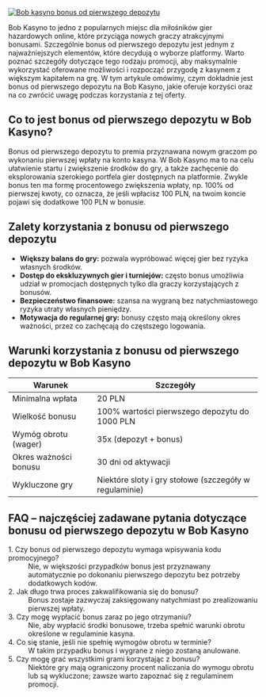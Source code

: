 [![Bob kasyno bonus od pierwszego depozytu](https://123-caf.pages.dev/gitsignup.png)](https://vrmoo.ru/Bt82HjjY)

<p>Bob Kasyno to jedno z popularnych miejsc dla miłośników gier hazardowych online, które przyciąga nowych graczy atrakcyjnymi bonusami. Szczególnie bonus od pierwszego depozytu jest jednym z najważniejszych elementów, które decydują o wyborze platformy. Warto poznać szczegóły dotyczące tego rodzaju promocji, aby maksymalnie wykorzystać oferowane możliwości i rozpocząć przygodę z kasynem z większym kapitałem na grę. W tym artykule omówimy, czym dokładnie jest bonus od pierwszego depozytu na Bob Kasyno, jakie oferuje korzyści oraz na co zwrócić uwagę podczas korzystania z tej oferty.</p>  <h2>Co to jest bonus od pierwszego depozytu w Bob Kasyno?</h2> <p>Bonus od pierwszego depozytu to premia przyznawana nowym graczom po wykonaniu pierwszej wpłaty na konto kasyna. W Bob Kasyno ma to na celu ułatwienie startu i zwiększenie środków do gry, a także zachęcenie do eksplorowania szerokiego portfela gier dostępnych na platformie. Zwykle bonus ten ma formę procentowego zwiększenia wpłaty, np. 100% od pierwszej kwoty, co oznacza, że jeśli wpłacisz 100 PLN, na twoim koncie pojawi się dodatkowe 100 PLN w bonusie.</p>  <h2>Zalety korzystania z bonusu od pierwszego depozytu</h2> <ul>   <li><strong>Większy balans do gry:</strong> pozwala wypróbować więcej gier bez ryzyka własnych środków.</li>   <li><strong>Dostęp do ekskluzywnych gier i turniejów:</strong> często bonus umożliwia udział w promocjach dostępnych tylko dla graczy korzystających z bonusów.</li>   <li><strong>Bezpieczeństwo finansowe:</strong> szansa na wygraną bez natychmiastowego ryzyka utraty własnych pieniędzy.</li>   <li><strong>Motywacja do regularnej gry:</strong> bonusy często mają określony okres ważności, przez co zachęcają do częstszego logowania.</li> </ul>  <h2>Warunki korzystania z bonusu od pierwszego depozytu w Bob Kasyno</h2> <table>   <thead>     <tr>       <th>Warunek</th>       <th>Szczegóły</th>     </tr>   </thead>   <tbody>     <tr>       <td>Minimalna wpłata</td>       <td>20 PLN</td>     </tr>     <tr>       <td>Wielkość bonusu</td>       <td>100% wartości pierwszego depozytu do 1000 PLN</td>     </tr>     <tr>       <td>Wymóg obrotu (wager)</td>       <td>35x (depozyt + bonus)</td>     </tr>     <tr>       <td>Okres ważności bonusu</td>       <td>30 dni od aktywacji</td>     </tr>     <tr>       <td>Wykluczone gry</td>       <td>Niektóre sloty i gry stołowe (szczegóły w regulaminie)</td>     </tr>   </tbody> </table>  <h2>FAQ – najczęściej zadawane pytania dotyczące bonusu od pierwszego depozytu w Bob Kasyno</h2> <dl>   <dt>1. Czy bonus od pierwszego depozytu wymaga wpisywania kodu promocyjnego?</dt>   <dd>Nie, w większości przypadków bonus jest przyznawany automatycznie po dokonaniu pierwszego depozytu bez potrzeby dodatkowych kodów.</dd>    <dt>2. Jak długo trwa proces zakwalifikowania się do bonusu?</dt>   <dd>Bonus zostaje zazwyczaj zaksięgowany natychmiast po zrealizowaniu pierwszej wpłaty.</dd>    <dt>3. Czy mogę wypłacić bonus zaraz po jego otrzymaniu?</dt>   <dd>Nie, aby wypłacić środki bonusowe, trzeba spełnić warunki obrotu określone w regulaminie kasyna.</dd>    <dt>4. Co się stanie, jeśli nie spełnię wymogów obrotu w terminie?</dt>   <dd>W takim przypadku bonus i wygrane z niego zostaną anulowane.</dd>    <dt>5. Czy mogę grać wszystkimi grami korzystając z bonusu?</dt>   <dd>Niektóre gry mają ograniczony procent naliczania do wymogu obrotu lub są wykluczone; zawsze warto zapoznać się z regulaminem promocji.</dd> </dl>